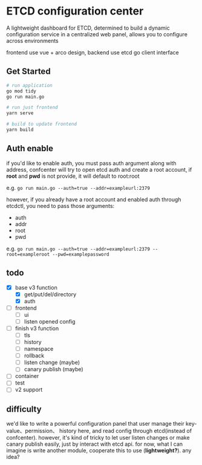 # ETCD configuration center

A lightweight dashboard for ETCD, determined to build a dynamic configuration service in a centralized web panel, allows you to configure across environments

frontend use vue + arco design, backend use etcd go client interface

## Get Started

``` bash
# run application
go mod tidy
go run main.go

# run just frontend
yarn serve

# build to update frontend
yarn build
```

## Auth enable

if you'd like to enable auth, you must pass auth argument along with address, confcenter will try to open etcd auth and create a root account, if **root** and **pwd** is not provide, it will default to root:root

e.g. ` go run main.go --auth=true --addr=exampleurl:2379 `

however, if you already have a root account and enabled auth through etcdctl, you need to pass those arguments:

* auth
* addr
* root
* pwd

e.g. ` go run main.go --auth=true --addr=exampleurl:2379 --root=exampleroot --pwd=examplepassword `

## todo

* [x] base v3 function
  * [x] get/put/del/directory
  * [x] auth
* [ ] frontend
  * [ ] ui
  * [ ] listen opened config
* [ ] finish v3 function
  * [ ] tls
  * [ ] history
  * [ ] namespace
  * [ ] rollback
  * [ ] listen change (maybe)
  * [ ] canary publish (maybe)
* [ ] container
* [ ] test
* [ ] v2 support

## difficulty

we'd like to write a powerful configuration panel that user manage their key-value、permission、 history here, and read config through etcd(instead of confcenter). however, it's kind of tricky to let user listen changes or make canary publish easily, just by interact with etcd api. for now, what I can imagine is write another module, cooperate this to use (**lightweight?**). any idea?
